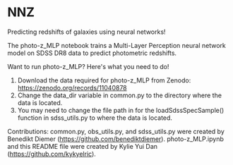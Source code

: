 # NNZ
Predicting redshifts of galaxies using neural networks! 

The photo-z_MLP notebook trains a Multi-Layer Perception neural network model on SDSS DR8 data to predict photometric redshifts. 

Want to run photo-z_MLP? Here's what you need to do!
1. Download the data required for photo-z_MLP from Zenodo: https://zenodo.org/records/11040878
2. Change the data_dir variable in common.py to the directory where the data is located.
3. You may need to change the file path in for the loadSdssSpecSample() function in sdss_utils.py to where the data is located. 

Contributions:
common.py, obs_utils.py, and sdss_utils.py were created by Benedikt Diemer (https://github.com/benediktdiemer). 
photo-z_MLP.ipynb and this README file were created by Kylie Yui Dan (https://github.com/kykyelric). 
